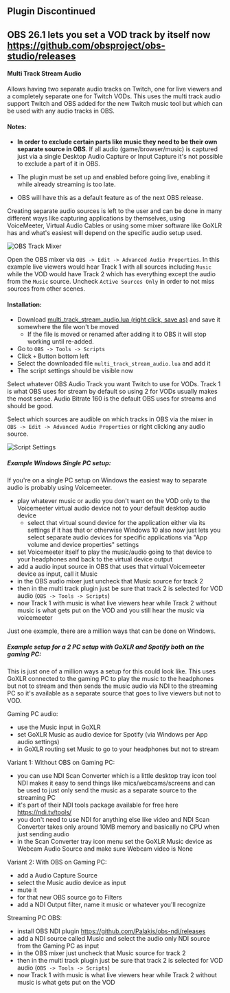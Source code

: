 ##  Plugin Discontinued
## OBS 26.1 lets you set a VOD track by itself now https://github.com/obsproject/obs-studio/releases

#### Multi Track Stream Audio

Allows having two separate audio tracks on Twitch, one for live viewers and a completely separate one for Twitch VODs.
This uses the multi track audio support Twitch and OBS added for the new Twitch music tool but which can be used with any audio tracks in OBS.

#### Notes: 

* **In order to exclude certain parts like music they need to be their own separate source in OBS**. If all audio (game/browser/music) is captured just via a single Desktop Audio Capture or Input Capture it's not possible to exclude a part of it in OBS. 

* The plugin must be set up and enabled before going live, enabling it while already streaming is too late. 

* OBS will have this as a default feature as of the next OBS release.

Creating separate audio sources is left to the user and can be done in many different ways like capturing applications by themselves, using VoiceMeeter, Virtual Audio Cables or using some mixer software like GoXLR has and what's easiest will depend on the specific audio setup used.

![OBS Track Mixer](https://i.imgur.com/MKeLFH1.png)

Open the OBS mixer via `OBS -> Edit -> Advanced Audio Properties`. In this example live viewers would hear Track 1 with all sources including `Music` while the VOD would have Track 2 which has everything except the audio from the `Music` source.
Uncheck `Active Sources Only` in order to not miss sources from other scenes.

#### Installation:

* Download [multi_track_stream_audio.lua (right click, save as)](https://raw.githubusercontent.com/ratwithacompiler/OBS-multitrack-stream/master/src/multi_track_stream_audio.lua) and save it somewhere the file won't be moved
    * If the file is moved or renamed after adding it to OBS it will stop working until re-added.
* Go to `OBS -> Tools -> Scripts`
* Click `+` Button bottom left
* Select the downloaded file `multi_track_stream_audio.lua` and add it
* The script settings should be visible now

Select whatever OBS Audio Track you want Twitch to use for VODs. Track 1 is what OBS uses for stream by default so using 2 for VODs usually makes the most sense. Audio Bitrate 160 is the default OBS uses for streams and should be good. 

Select which sources are audible on which tracks in OBS via the mixer in `OBS -> Edit -> Advanced Audio Properties` or right clicking any audio source.

![Script Settings](https://i.imgur.com/B6WpmbT.png)




##### Example Windows Single PC setup:

If you're on a single PC setup on Windows the easiest way to separate audio is probably using Voicemeeter. 

* play whatever music or audio you don't want on the VOD only to the Voicemeeter virtual audio device not to your default desktop audio device
  * select that virtual sound device for the application either via its settings if it has that or otherwise Windows 10 also now just lets you select separate audio devices for specific applications via "App volume and device properties" settings
* set Voicemeeter itself to play the music/audio going to that device to your headphones and back to the virtual device output
* add a audio input source in OBS that uses that virtual Voicemeeter device as input, call it Music
* in the OBS audio mixer just uncheck that Music source for track 2
* then in the multi track plugin just be sure that track 2 is selected for VOD audio (`OBS -> Tools -> Scripts`)
* now Track 1 with music is what live viewers hear while Track 2 without music is what gets put on the VOD and you still hear the music via voicemeeter

Just one example, there are a million ways that can be done on Windows.

##### Example setup for a 2 PC setup with GoXLR and Spotify both on the gaming PC:

This is just one of a million ways a setup for this could look like. This uses GoXLR connected to the gaming PC to play the music to the headphones but not to stream and then sends the music audio via NDI to the streaming PC so it's available as a separate source that goes to live viewers but not to VOD.

Gaming PC audio:

* use the Music input in GoXLR
* set GoXLR Music as audio device for Spotify (via Windows per App audio settings)
* in GoXLR routing set Music to go to your headphones but not to stream

Variant 1: Without OBS on Gaming PC:

* you can use NDI Scan Converter which is a little desktop tray icon tool NDI makes it easy to send things like mics/webcams/screens and can be used to just only send the music as a separate source to the streaming PC
* it's part of their NDI tools package available for free here https://ndi.tv/tools/
* you don't need to use NDI for anything else like video and NDI Scan Converter takes only around 10MB memory and basically no CPU when just sending audio
* in the Scan Converter tray icon menu set the GoXLR Music device as Webcam Audio Source and make sure Webcam video is None

Variant 2: With OBS on Gaming PC:

* add a Audio Capture Source
* select the Music audio device as input
* mute it
* for that new OBS source go to Filters
* add a NDI Output filter, name it music or whatever you'll recognize 

Streaming PC OBS:

* install OBS NDI plugin https://github.com/Palakis/obs-ndi/releases
* add a NDI source called Music and select the audio only NDI source from the Gaming PC as input
* in the OBS mixer just uncheck that Music source for track 2
* then in the multi track plugin just be sure that track 2 is selected for VOD audio (`OBS -> Tools -> Scripts`)
* now Track 1 with music is what live viewers hear while Track 2 without music is what gets put on the VOD
